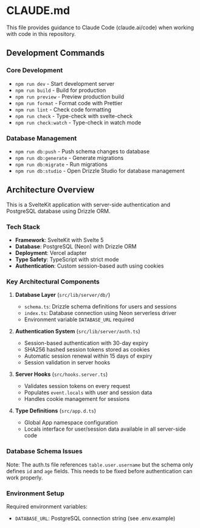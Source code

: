 # CLAUDE.md

This file provides guidance to Claude Code (claude.ai/code) when working with code in this repository.

## Development Commands

### Core Development

- `npm run dev` - Start development server
- `npm run build` - Build for production
- `npm run preview` - Preview production build
- `npm run format` - Format code with Prettier
- `npm run lint` - Check code formatting
- `npm run check` - Type-check with svelte-check
- `npm run check:watch` - Type-check in watch mode

### Database Management

- `npm run db:push` - Push schema changes to database
- `npm run db:generate` - Generate migrations
- `npm run db:migrate` - Run migrations
- `npm run db:studio` - Open Drizzle Studio for database management

## Architecture Overview

This is a SvelteKit application with server-side authentication and PostgreSQL database using Drizzle ORM.

### Tech Stack

- **Framework**: SvelteKit with Svelte 5
- **Database**: PostgreSQL (Neon) with Drizzle ORM
- **Deployment**: Vercel adapter
- **Type Safety**: TypeScript with strict mode
- **Authentication**: Custom session-based auth using cookies

### Key Architectural Components

1. **Database Layer** (`src/lib/server/db/`)
   - `schema.ts`: Drizzle schema definitions for users and sessions
   - `index.ts`: Database connection using Neon serverless driver
   - Environment variable `DATABASE_URL` required

2. **Authentication System** (`src/lib/server/auth.ts`)
   - Session-based authentication with 30-day expiry
   - SHA256 hashed session tokens stored as cookies
   - Automatic session renewal within 15 days of expiry
   - Session validation in server hooks

3. **Server Hooks** (`src/hooks.server.ts`)
   - Validates session tokens on every request
   - Populates `event.locals` with user and session data
   - Handles cookie management for sessions

4. **Type Definitions** (`src/app.d.ts`)
   - Global App namespace configuration
   - Locals interface for user/session data available in all server-side code

### Database Schema Issues

Note: The auth.ts file references `table.user.username` but the schema only defines `id` and `age` fields. This needs to be fixed before authentication can work properly.

### Environment Setup

Required environment variables:

- `DATABASE_URL`: PostgreSQL connection string (see .env.example)
